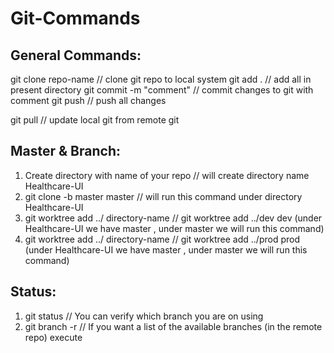 # Git-Commands

General Commands:
----------------
git clone repo-name // clone git repo to local system
git add . // add all in present directory
git commit -m "comment" // commit changes to git with comment
git push // push all changes

git pull // update local git from remote git


Master & Branch:
----------------
1. Create directory with name of your repo // will create directory name Healthcare-UI
2. git clone -b master <repo> master // will run this command under directory Healthcare-UI
3. git worktree add ../<branch name> directory-name // git worktree add ../dev dev (under Healthcare-UI we have master , under master we will run this command)
4. git worktree add ../<branch name> directory-name // git worktree add ../prod prod (under Healthcare-UI we have master , under master we will run this command)

Status:
-------
1. git status // You can verify which branch you are on using
2. git branch -r // If you want a list of the available branches (in the remote repo) execute
